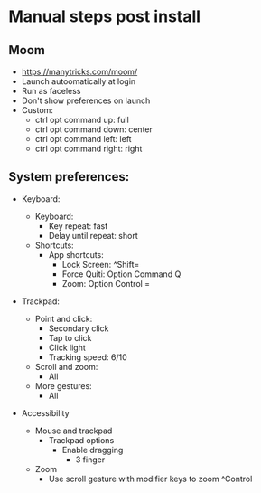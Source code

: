 # Manual steps post install

## Moom
  - https://manytricks.com/moom/
  - Launch autoomatically at login
  - Run as faceless
  - Don't show preferences on launch
  - Custom:
      - ctrl opt command up: full
      - ctrl opt command down: center
      - ctrl opt command left: left
      - ctrl opt command right: right

## System preferences:

  - Keyboard:
      - Keyboard:
          - Key repeat: fast
          - Delay until repeat: short
      - Shortcuts:
          - App shortcuts:
              - Lock Screen: ^Shift=
              - Force Quiti: Option Command Q
              - Zoom: Option Control =

  - Trackpad:
      - Point and click:
          - Secondary click
          - Tap to click
          - Click light
          - Tracking speed: 6/10
      - Scroll and zoom:
          - All
      - More gestures:
          - All

  - Accessibility
      - Mouse and trackpad
          - Trackpad options
              - Enable dragging
                  - 3 finger
      - Zoom
          - Use scroll gesture with modifier keys to zoom ^Control
